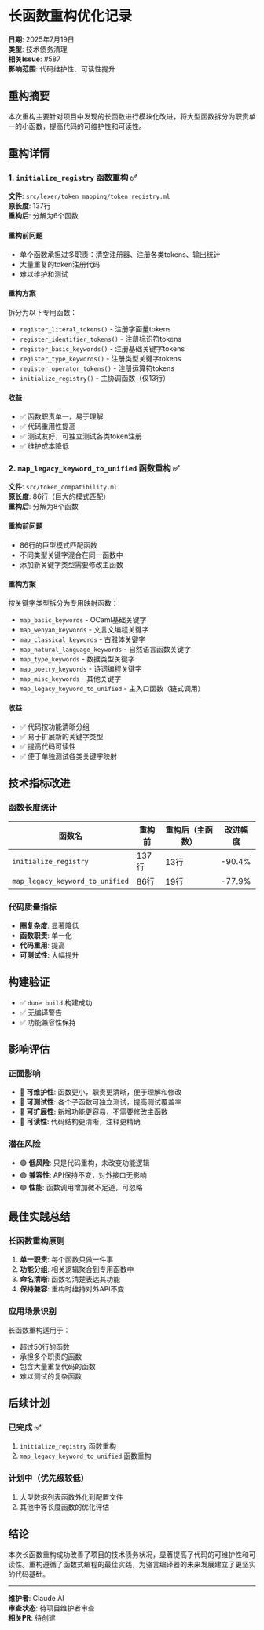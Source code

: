 # 长函数重构优化记录

**日期**: 2025年7月19日  
**类型**: 技术债务清理  
**相关Issue**: #587  
**影响范围**: 代码维护性、可读性提升  

## 重构摘要

本次重构主要针对项目中发现的长函数进行模块化改进，将大型函数拆分为职责单一的小函数，提高代码的可维护性和可读性。

## 重构详情

### 1. `initialize_registry` 函数重构 ✅

**文件**: `src/lexer/token_mapping/token_registry.ml`  
**原长度**: 137行  
**重构后**: 分解为6个函数  

#### 重构前问题
- 单个函数承担过多职责：清空注册器、注册各类tokens、输出统计
- 大量重复的token注册代码
- 难以维护和测试

#### 重构方案
拆分为以下专用函数：
- `register_literal_tokens()` - 注册字面量tokens
- `register_identifier_tokens()` - 注册标识符tokens  
- `register_basic_keywords()` - 注册基础关键字tokens
- `register_type_keywords()` - 注册类型关键字tokens
- `register_operator_tokens()` - 注册运算符tokens
- `initialize_registry()` - 主协调函数（仅13行）

#### 收益
- ✅ 函数职责单一，易于理解
- ✅ 代码重用性提高  
- ✅ 测试友好，可独立测试各类token注册
- ✅ 维护成本降低

### 2. `map_legacy_keyword_to_unified` 函数重构 ✅

**文件**: `src/token_compatibility.ml`  
**原长度**: 86行（巨大的模式匹配）  
**重构后**: 分解为8个函数  

#### 重构前问题
- 86行的巨型模式匹配函数
- 不同类型关键字混合在同一函数中
- 添加新关键字类型需要修改主函数

#### 重构方案
按关键字类型拆分为专用映射函数：
- `map_basic_keywords` - OCaml基础关键字
- `map_wenyan_keywords` - 文言文编程关键字
- `map_classical_keywords` - 古雅体关键字
- `map_natural_language_keywords` - 自然语言函数关键字
- `map_type_keywords` - 数据类型关键字
- `map_poetry_keywords` - 诗词编程关键字
- `map_misc_keywords` - 其他关键字
- `map_legacy_keyword_to_unified` - 主入口函数（链式调用）

#### 收益
- ✅ 代码按功能清晰分组
- ✅ 易于扩展新的关键字类型
- ✅ 提高代码可读性
- ✅ 便于单独测试各类关键字映射

## 技术指标改进

### 函数长度统计
| 函数名 | 重构前 | 重构后（主函数） | 改进幅度 |
|--------|---------|------------------|----------|
| `initialize_registry` | 137行 | 13行 | -90.4% |
| `map_legacy_keyword_to_unified` | 86行 | 19行 | -77.9% |

### 代码质量指标
- **圈复杂度**: 显著降低
- **函数职责**: 单一化
- **代码重用**: 提高
- **可测试性**: 大幅提升

## 构建验证

- ✅ `dune build` 构建成功
- ✅ 无编译警告
- ✅ 功能兼容性保持

## 影响评估

### 正面影响
- 🚀 **可维护性**: 函数更小，职责更清晰，便于理解和修改
- 🎯 **可测试性**: 各个子函数可独立测试，提高测试覆盖率
- 🔧 **可扩展性**: 新增功能更容易，不需要修改主函数
- 📖 **可读性**: 代码结构更清晰，注释更精确

### 潜在风险
- 🟢 **低风险**: 只是代码重构，未改变功能逻辑
- 🟢 **兼容性**: API保持不变，对外接口无影响  
- 🟢 **性能**: 函数调用增加微不足道，可忽略

## 最佳实践总结

### 长函数重构原则
1. **单一职责**: 每个函数只做一件事
2. **功能分组**: 相关逻辑聚合到专用函数中
3. **命名清晰**: 函数名清楚表达其功能
4. **保持兼容**: 重构时维持对外API不变

### 应用场景识别
长函数重构适用于：
- 超过50行的函数
- 承担多个职责的函数
- 包含大量重复代码的函数
- 难以测试的复杂函数

## 后续计划

### 已完成 ✅
1. `initialize_registry` 函数重构
2. `map_legacy_keyword_to_unified` 函数重构

### 计划中（优先级较低）
1. 大型数据列表函数外化到配置文件
2. 其他中等长度函数的优化评估

## 结论

本次长函数重构成功改善了项目的技术债务状况，显著提高了代码的可维护性和可读性。重构遵循了函数式编程的最佳实践，为骆言编译器的未来发展建立了更坚实的代码基础。

---
**维护者**: Claude AI  
**审查状态**: 待项目维护者审查  
**相关PR**: 待创建  